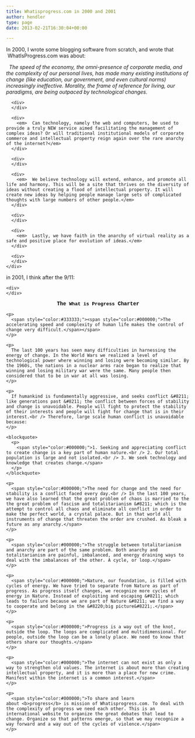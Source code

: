 ```yaml
---
title: Whatisprogress.com in 2000 and 2001
author: hendler
type: page
date: 2013-02-21T16:30:04+00:00

---
```

In 2000, I wrote some blogging software from scratch, and wrote that  WhatIsProgress.com was about:

<div>
  <div>
    <div>
      <div>
        <em>  The speed of the economy, the omni-presence of corporate media, and the complexity of our personal lives, has made many existing institutions of change (like education, our government, and even cultural norms) increasingly ineffective. Morality, the frame of reference for living, our paradigms, are being outpaced by technological changes.</em>
      </div>
      
      <div>
      </div>
      
      <div>
        <em>  Can technology, namely the web and computers, be used to provide a truly NEW service aimed facilitating the management of complex ideas? Or will traditional institutional models of corporate commerce and intellectual property reign again over the rare anarchy of the internet?</em>
      </div>
      
      <div>
      </div>
      
      <div>
        <em>  We believe technology will extend, enhance, and promote all life and harmony. This will be a site that thrives on the diversity of ideas without creating a flood of intellectual property. It will create new ideas by helping people manage large sets of complicated thoughts with large numbers of other people.</em>
      </div>
      
      <div>
      </div>
      
      <div>
        <em>  Lastly, we have faith in the anarchy of virtual reality as a safe and positive place for evolution of ideas.</em>
      </div>
      
      <div>
      </div>
    </div>
  </div>
  
  <div>
    <div>
      in 2001, I think after the 9/11:
    </div>
    
    <div>
    </div>
  </div>
  
  <div>
    <div align="center">
      <span style="color:#333333;"><b><span style="color:#000000;font-family:'Courier New', Courier, mono;">The <span style="font-size:small;">What is Progress</span> Charter</span></b></span>
    </div>
    
    <p>
      <span style="color:#333333;"><span style="color:#000000;">The accelerating speed and complexity of human life makes the control of change very difficult.</span></span>
    </p>
    
    <p>
      The last 100 years has seen many difficulties in harnessing the energy of change. In the World Wars we realized a level of technological power where winning and losing were becoming similar. By the 1960s, the nations in a nuclear arms race began to realize that winning and losing military war were the same. Many people then considered that to be in war at all was losing.
    </p>
    
    <p>
      If humankind is fundamentally aggressive, and seeks conflict &#8211; like generations past &#8211; the conflict between forces of stability and change is unavoidable. People will fight to protect the stability of their interests and people will fight for change that is in their interest.<br /> Therefore, large scale human conflict is unavoidable because:
    </p>
    
    <blockquote>
      <p>
        <span style="color:#000000;">1. Seeking and appreciating conflict to create change is a key part of human nature.<br /> 2. Our total population is large and not isolated.<br /> 3. We seek technology and knowledge that creates change.</span>
      </p>
    </blockquote>
    
    <p>
      <span style="color:#000000;">The need for change and the need for stability is a conflict faced every day.<br /> In the last 100 years, we have also learned that the great problem of chaos is married to the the great problem of fascism and totalitarianism &#8211; which is the attempt to control all chaos and eliminate all conflict in order to make the perfect world, a crystal palace. But in that world all instruments of change that threaten the order are crushed. As bleak a future as any anarchy.</span>
    </p>
    
    <p>
      <span style="color:#000000;">The struggle between totalitarianism and anarchy are part of the same problem. Both anarchy and totalitarianism are painful, imbalanced, and energy draining ways to deal with the imbalances of the other. A cycle, or loop.</span>
    </p>
    
    <p>
      <span style="color:#000000;">Nature, our foundation, is filled with cycles of energy. We have tried to separate from Nature as part of progress. As progress itself changes, we recognize more cycles of energy in Nature. Instead of exploiting and escaping &#8211; which leads to failure because we are part of Nature &#8211; we find a way to cooperate and belong in the &#8220;big picture&#8221;.</span>
    </p>
    
    <p>
      <span style="color:#000000;">Progress is a way out of the knot, outside the loop. The loops are complicated and multidimensional. For people, outside the loop can be a lonely place. We need to know that others share our thoughts.</span>
    </p>
    
    <p>
      <span style="color:#000000;">The internet can not exist as only a way to strengthen old values. The internet is about more than creating intellectual property, and it is more than a place for new crime. Manifest within the internet is a common interest.</span>
    </p>
    
    <p>
      <span style="color:#000000;">To share and learn about <b>progress</b> is mission of Whatisprogress.com. To deal with the complexity of progress we need each other. This is an international website to organize the great debates that lead to change. Organize so that patterns emerge, so that we may recognize a way forward and a way out of the cycles of violence.</span>
    </p>
  </div>
</div>